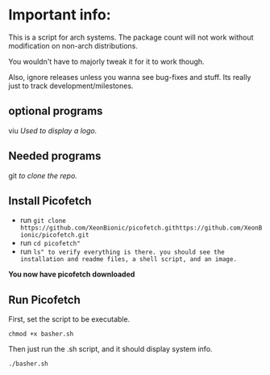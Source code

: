 # Important info:
This is a script for arch systems. The package count will not work without modification on non-arch distributions.

You wouldn't have to majorly tweak it for it to work though.

Also, ignore releases unless you wanna see bug-fixes and stuff. Its really just to track development/milestones.


## optional programs ##
viu 
*Used to display a logo.*

## Needed programs ##
git
*to clone the repo.*

## Install Picofetch ##
* run `git clone https://github.com/XeonBionic/picofetch.githttps://github.com/XeonBionic/picofetch.git`
* run `cd picofetch"`
* run `ls" to verify everything is there. you should see the installation and readme files, a shell script, and an image.`

**You now have picofetch downloaded**

## Run Picofetch ##
First, set the script to be executable.

`chmod +x basher.sh`

Then just run the .sh script, and it should display system info.

`./basher.sh`
